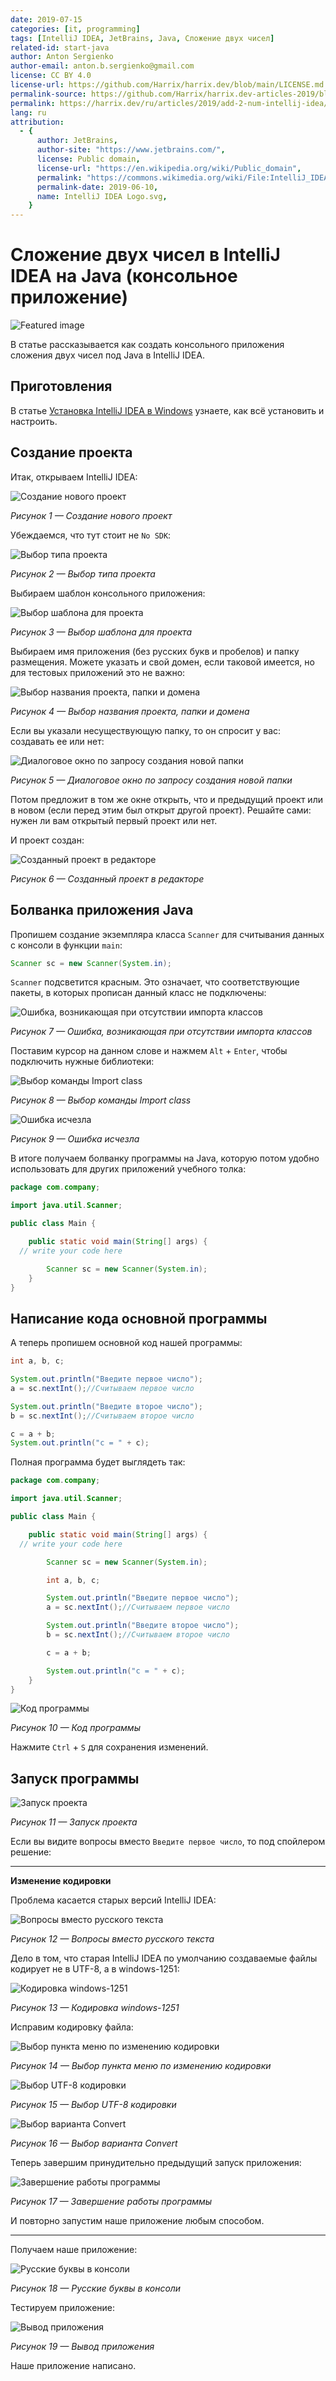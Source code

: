 ```yaml
---
date: 2019-07-15
categories: [it, programming]
tags: [IntelliJ IDEA, JetBrains, Java, Сложение двух чисел]
related-id: start-java
author: Anton Sergienko
author-email: anton.b.sergienko@gmail.com
license: CC BY 4.0
license-url: https://github.com/Harrix/harrix.dev/blob/main/LICENSE.md
permalink-source: https://github.com/Harrix/harrix.dev-articles-2019/blob/main/add-2-num-intellij-idea/add-2-num-intellij-idea.md
permalink: https://harrix.dev/ru/articles/2019/add-2-num-intellij-idea/
lang: ru
attribution:
  - {
      author: JetBrains,
      author-site: "https://www.jetbrains.com/",
      license: Public domain,
      license-url: "https://en.wikipedia.org/wiki/Public_domain",
      permalink: "https://commons.wikimedia.org/wiki/File:IntelliJ_IDEA_Logo.svg",
      permalink-date: 2019-06-10,
      name: IntelliJ IDEA Logo.svg,
    }
---
```


# Сложение двух чисел в IntelliJ IDEA на Java (консольное приложение)

![Featured image](featured-image.svg)

В статье рассказывается как создать консольного приложения сложения двух чисел под Java в IntelliJ IDEA.

## Приготовления

В статье [Установка IntelliJ IDEA в Windows](https://github.com/Harrix/harrix.dev-articles-2019/blob/main/install-intellij-idea/install-intellij-idea.md) <!-- https://harrix.dev/ru/articles/2019/install-intellij-idea/ --> узнаете, как всё установить и настроить.

## Создание проекта

Итак, открываем IntelliJ IDEA:

![Создание нового проект](img/new-project_01.png)

_Рисунок 1 — Создание нового проект_

Убеждаемся, что тут стоит не `No SDK`:

![Выбор типа проекта](img/new-project_02.png)

_Рисунок 2 — Выбор типа проекта_

Выбираем шаблон консольного приложения:

![Выбор шаблона для проекта](img/new-project_03.png)

_Рисунок 3 — Выбор шаблона для проекта_

Выбираем имя приложения (без русских букв и пробелов) и папку размещения. Можете указать и свой домен, если таковой имеется, но для тестовых приложений это не важно:

![Выбор названия проекта, папки и домена](img/new-project_04.png)

_Рисунок 4 — Выбор названия проекта, папки и домена_

Если вы указали несуществующую папку, то он спросит у вас: создавать ее или нет:

![Диалоговое окно по запросу создания новой папки](img/new-project_05.png)

_Рисунок 5 — Диалоговое окно по запросу создания новой папки_

Потом предложит в том же окне открыть, что и предыдущий проект или в новом (если перед этим был открыт другой проект). Решайте сами: нужен ли вам открытый первый проект или нет.

И проект создан:

![Созданный проект в редакторе](img/new-project_06.png)

_Рисунок 6 — Созданный проект в редакторе_

## Болванка приложения Java

Пропишем создание экземпляра класса `Scanner` для считывания данных с консоли в функции `main`:

```java
Scanner sc = new Scanner(System.in);
```

`Scanner` подсветится красным. Это означает, что соответствующие пакеты, в которых прописан данный класс не подключены:

![Ошибка, возникающая при отсутствии импорта классов](img/import_01.png)

_Рисунок 7 — Ошибка, возникающая при отсутствии импорта классов_

Поставим курсор на данном слове и нажмем `Alt` + `Enter`, чтобы подключить нужные библиотеки:

![Выбор команды Import class](img/import_02.png)

_Рисунок 8 — Выбор команды Import class_

![Ошибка исчезла](img/import_03.png)

_Рисунок 9 — Ошибка исчезла_

В итоге получаем болванку программы на Java, которую потом удобно использовать для других приложений учебного толка:

```java
package com.company;

import java.util.Scanner;

public class Main {

    public static void main(String[] args) {
  // write your code here

        Scanner sc = new Scanner(System.in);
    }
}
```

## Написание кода основной программы

А теперь пропишем основной код нашей программы:

```java
int a, b, c;

System.out.println("Введите первое число");
a = sc.nextInt();//Считываем первое число

System.out.println("Введите второе число");
b = sc.nextInt();//Считываем второе число

c = a + b;
System.out.println("c = " + c);
```

Полная программа будет выглядеть так:

```java
package com.company;

import java.util.Scanner;

public class Main {

    public static void main(String[] args) {
  // write your code here

        Scanner sc = new Scanner(System.in);

        int a, b, c;

        System.out.println("Введите первое число");
        a = sc.nextInt();//Считываем первое число

        System.out.println("Введите второе число");
        b = sc.nextInt();//Считываем второе число

        c = a + b;

        System.out.println("c = " + c);
    }
}
```

![Код программы](img/java.png)

_Рисунок 10 — Код программы_

Нажмите `Ctrl` + `S` для сохранения изменений.

## Запуск программы

![Запуск проекта](img/run_01.png)

_Рисунок 11 — Запуск проекта_

Если вы видите вопросы вместо `Введите первое число`, то под спойлером решение:

---

**Изменение кодировки** <!-- !details -->

Проблема касается старых версий IntelliJ IDEA:

![Вопросы вместо русского текста](img/error-encoding_01.png)

_Рисунок 12 — Вопросы вместо русского текста_

Дело в том, что старая IntelliJ IDEA по умолчанию создаваемые файлы кодирует не в UTF-8, а в windows-1251:

![Кодировка windows-1251](img/error-encoding_02.png)

_Рисунок 13 — Кодировка windows-1251_

Исправим кодировку файла:

![Выбор пункта меню по изменению кодировки](img/error-encoding_03.png)

_Рисунок 14 — Выбор пункта меню по изменению кодировки_

![Выбор UTF-8 кодировки](img/error-encoding_04.png)

_Рисунок 15 — Выбор UTF-8 кодировки_

![Выбор варианта Convert](img/error-encoding_05.png)

_Рисунок 16 — Выбор варианта Convert_

Теперь завершим принудительно предыдущий запуск приложения:

![Завершение работы программы](img/error-encoding_06.png)

_Рисунок 17 — Завершение работы программы_

И повторно запустим наше приложение любым способом.

---

Получаем наше приложение:

![Русские буквы в консоли](img/run_02.png)

_Рисунок 18 — Русские буквы в консоли_

Тестируем приложение:

![Вывод приложения](img/run_03.png)

_Рисунок 19 — Вывод приложения_

Наше приложение написано.
